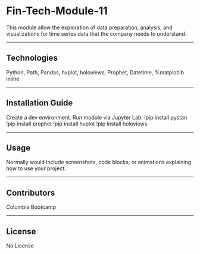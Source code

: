 # Fin-Tech-Module-11
This module allow the exploration of data preparation, analysis, and visualizations for time series data that the company needs to understand.

---

## Technologies

Python, Path, Pandas, hvplot, holoviews, Prophet, Datetime, %matplotlib inline

---

## Installation Guide

Create a dev environment.  Run module via Jupyter Lab. 
!pip install pystan
!pip install prophet
!pip install hvplot
!pip install holoviews

---

## Usage

Normally would include screenshots, code blocks, or animations explaining how to use your project.


---

## Contributors

Columbia Bootcamp

---

## License

No License
